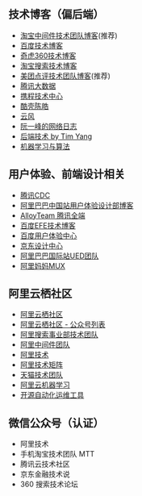## 技术博客（偏后端）

- [淘宝中间件技术团队博客](http://jm.taobao.org/)(推荐)
- [百度技术博客](https://blog.51cto.com/baidutech?utm_source=hacpai.com)
- [奇虎360技术博客](http://blogs.360.cn/)
- [淘宝搜索技术博客](https://yq.aliyun.com/teams/23?spm=a2c4e.11153959.0.0.742d5b3cmw8iPj)
- [美团点评技术团队博客](https://tech.meituan.com/archives)(推荐)
- [腾讯大数据](https://data.qq.com/blog)
- [携程技术中心](http://techshow.ctrip.com/)
- [酷壳陈皓](https://coolshell.cn/)
- [云风](https://blog.codingnow.com/)
- [阮一峰的网络日志](http://www.ruanyifeng.com/blog/archives.html)
- [后端技术 by Tim Yang](https://timyang.net/)
- [机器学习与算法](http://www.hankcs.com/)

## 用户体验、前端设计相关

- [腾讯CDC](https://cdc.tencent.com/)
- [阿里巴巴中国站用户体验设计部博客](http://www.aliued.cn/?utm_source=hacpai.com)
- [AlloyTeam 腾讯全端](http://www.alloyteam.com/?utm_source=hacpai.com)
- [百度EFE技术博客](https://efe.baidu.com/)
- [百度用户体验中心](http://mux.baidu.com/?utm_source=hacpai.com)
- [京东设计中心](https://jdc.jd.com/?utm_source=hacpai.com)
- [阿里巴巴国际站UED团队](http://www.aliued.cn/)
- [阿里妈妈MUX](https://mux.alimama.com/)
 
## 阿里云栖社区

- [阿里云栖社区](https://yq.aliyun.com/?spm=5176.100244.spm-yq-header.5.uUAm6D&utm_source=hacpai.com)
- [阿里云栖社区 - 公众号列表](https://yq.aliyun.com/teams?spm=5176.100244.headermainnav.17.Z5z3tp&utm_source=hacpai.com)
- [阿里搜索事业部技术团队](https://yq.aliyun.com/teams/23/?spm=5176.100239.0.0.ttU6mK&utm_source=hacpai.com)
- [阿里中间件团队](https://yq.aliyun.com/teams/22?spm=5176.100244.teamlist.17.Z5z3tp&utm_source=hacpai.com)
- [阿里技术](https://yq.aliyun.com/teams/111?spm=5176.100244.teamlist.32.y19h6k&utm_source=hacpai.com)
- [阿里技术矩阵](https://yq.aliyun.com/teams/16?spm=5176.100244.teamlist.15.9vLXua&utm_source=hacpai.com)
- [天猫技术团队](https://yq.aliyun.com/teams/82?spm=5176.100244.teamlist.7.ywXfcA&utm_source=hacpai.com)
- [阿里云机器学习](https://yq.aliyun.com/teams/47?spm=5176.100244.teamlist.22.y19h6k&utm_source=hacpai.com)
- [开源自动化运维工具](https://yq.aliyun.com/teams/97?spm=5176.100244.teamlist.32.D0rmu0&utm_source=hacpai.com)

## 微信公众号（认证）

- 阿里技术
- 手机淘宝技术团队 MTT
- 腾讯云技术社区
- 京东金融技术说
- 360 搜索技术论坛